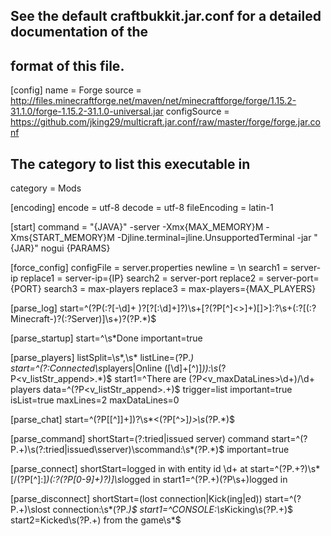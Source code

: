 ## See the default craftbukkit.jar.conf for a detailed documentation of the
## format of this file.
[config]
name = Forge
source = http://files.minecraftforge.net/maven/net/minecraftforge/forge/1.15.2-31.1.0/forge-1.15.2-31.1.0-universal.jar
configSource = https://github.com/jking29/multicraft.jar.conf/raw/master/forge/forge.jar.conf

## The category to list this executable in
category = Mods

[encoding]
encode = utf-8
decode = utf-8
fileEncoding = latin-1

[start]
command = "{JAVA}" -server -Xmx{MAX_MEMORY}M -Xms{START_MEMORY}M -Djline.terminal=jline.UnsupportedTerminal -jar "{JAR}" nogui {PARAMS}


[force_config]
configFile = server.properties
newline = \n
search1 = server-ip
replace1 = server-ip={IP}
search2 = server-port
replace2 = server-port={PORT}
search3 = max-players
replace3 = max-players={MAX_PLAYERS}

[parse_log]
start=^(?P<time>(:?[-\d]+ )?\[?[:\d]+\]?)\s+\[?(?P<type>[^]<>]+)[\]>]\:?\s+(:?\[(:?Minecraft-)?(:?Server)\]\s+)?(?P<line>.*)$

[parse_startup]
start=^\s*Done
important=true

[parse_players]
listSplit=\s*,\s*
listLine=(?P<name>.*)
start=^(?:Connected\s*players|Online \([\d]+[^)]*\)):\s*(?P<v_listStr_append>.*)$
start1=^There are (?P<v_maxDataLines>\d+)/\d+ players
data=^(?P<v_listStr_append>.+)$
trigger=list
important=true
isList=true
maxLines=2
maxDataLines=0

[parse_chat]
start=^(?P<source>\[[^\]]+\])?\s*<(?P<sender>[^>]*)>\s*(?P<message>.*)$

[parse_command]
shortStart=(?:tried|issued server) command
start=^(?P<sender>.+)\s(?:tried|issued\sserver)\scommand:\s*(?P<command>.*)$
important=true

[parse_connect]
shortStart=logged in with entity id \d+ at
start=^(?P<name>.+?)\s*\[/(?P<ip>[^\]:]*)(:?(?P<port>[0-9]+)?)\]\s*logged in
start1=^(?P<name>.+)(?P<ip>\s+)logged in

[parse_disconnect]
shortStart=(lost connection|Kick(ing|ed))
start=^(?P<name>.+)\slost connection:\s*(?P<reason>.*)$
start1=^CONSOLE:\s*Kicking\s(?P<name>.+)$
start2=Kicked\s(?P<name>.+) from the game\s*$
